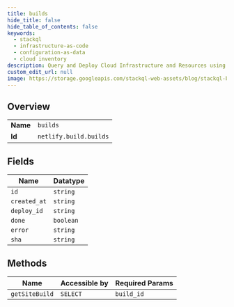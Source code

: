 ```yaml
---
title: builds
hide_title: false
hide_table_of_contents: false
keywords:
  - stackql
  - infrastructure-as-code
  - configuration-as-data
  - cloud inventory
description: Query and Deploy Cloud Infrastructure and Resources using SQL
custom_edit_url: null
image: https://storage.googleapis.com/stackql-web-assets/blog/stackql-blog-post-featured-image.png
---
```

  
    

## Overview
<table><tbody>
<tr><td><b>Name</b></td><td><code>builds</code></td></tr>
<tr><td><b>Id</b></td><td><code>netlify.build.builds</code></td></tr>
</tbody></table>

## Fields
| Name | Datatype |
| ---- | -------- |
| `id` | `string` |
| `created_at` | `string` |
| `deploy_id` | `string` |
| `done` | `boolean` |
| `error` | `string` |
| `sha` | `string` |
## Methods
| Name | Accessible by | Required Params |
| ---- | ------------- | --------------- |
| `getSiteBuild` | `SELECT` | `build_id` |
